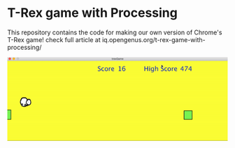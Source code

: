 # T-Rex game with Processing

This repository contains the code for making our own version of Chrome's T-Rex game! check full article at iq.opengenus.org/t-rex-game-with-processing/


<img src = "trexgame.gif">
